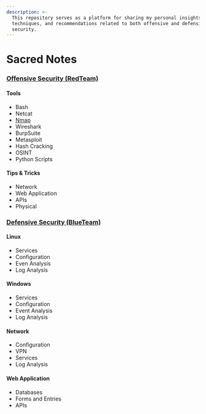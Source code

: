 ```yaml
---
description: >-
  This repository serves as a platform for sharing my personal insights,
  techniques, and recommendations related to both offensive and defensive
  security.
---
```


# Sacred Notes

### [Offensive Security (RedTeam)](offensive-security/offensive-security-redteam-directory.md)

#### Tools

* Bash
* Netcat
* [Nmap](offensive-security/nmap.md)
* Wireshark
* BurpSuite
* Metasploit
* Hash Cracking
* OSINT
* Python Scripts

#### Tips & Tricks

* Network
* Web Application
* APIs
* Physical

### [Defensive Security (BlueTeam)](defensive-security/defensive-security-blueteam-directory.md)

#### Linux

* Services
* Configuration
* Even Analysis
* Log Analysis

#### Windows

* Services
* Configuration
* Event Analysis
* Log Analysis

#### Network

* Configuration
* VPN
* Services
* Log Analysis

#### Web Application

* Databases
* Forms and Entries
* APIs

